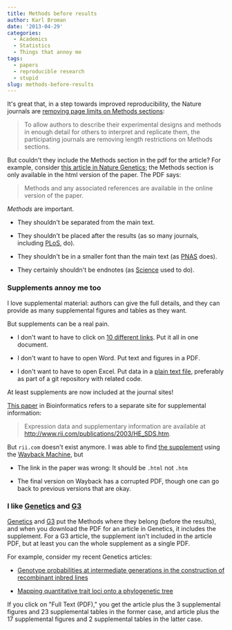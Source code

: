 ```yaml
---
title: Methods before results
author: Karl Broman
date: '2013-04-29'
categories:
  - Academics
  - Statistics
  - Things that annoy me
tags:
  - papers
  - reproducible research
  - stupid
slug: methods-before-results
---
```


It's great that, in a step towards improved reproducibility, the Nature journals are [removing page limits on Methods sections](http://www.nature.com/ng/journal/v45/n5/full/ng.2621.html):

> To allow authors to describe their experimental designs and methods in enough detail for others to interpret and replicate them, the participating journals are removing length restrictions on Methods sections.

But couldn't they include the Methods section in the pdf for the article?  For example, consider [this article in Nature Genetics](http://www.nature.com/ng/journal/v45/n5/full/ng.2591.html); the Methods section is only available in the html version of the paper. The PDF says:

> Methods and any associated references are available in the online version of the paper.

_Methods_ are important.

  * They shouldn't be separated from the main text.

  * They shouldn't be placed after the results (as so many journals, including [PLoS](http://www.plosbiology.org), do).

  * They shouldn't be in a smaller font than the main text (as [PNAS](http://www.pnas.org) does).

  * They certainly shouldn't be endnotes (as [Science](http://www.sciencemag.org/content/276/5316/1268.long) used to do).

### Supplements annoy me too

I love supplemental material: authors can give the full details, and they can provide as many supplemental figures and tables as they want.

But supplements can be a real pain.

  * I don't want to have to click on [10 different links](http://www.plosgenetics.org/article/info%3Adoi%2F10.1371%2Fjournal.pgen.1003321#s5).  Put it all in one document.

  * I don't want to have to open Word.  Put text and figures in a PDF.

  * I don't want to have to open Excel.  Put data in a [plain text file](http://www.caitlinrivers.com/1/post/2013/04/send-me-your-data-pdf-is-fine-said-no-one-ever-how-to-share-your-data-effectively.html), preferably as part of a git repository with related code.

At least supplements are now included at the journal sites!

[This paper](http://bioinformatics.oxfordjournals.org/content/19/8/956.long) in Bioinformatics refers to a separate site for supplemental information:

> Expression data and supplementary information are available at
> <http://www.rii.com/publications/2003/HE_SDS.htm>.

But `rii.com` doesn't exist anymore.  I was able to find [the supplement](http://web.archive.org/web/20080719125540/http://www.rii.com/publications/2003/HE_SDS.html) using the [Wayback Machine](http://web.archive.org), but

  * The link in the paper was wrong: It should be `.html` not `.htm`

  * The final version on Wayback has a corrupted PDF, though one can go back to previous versions that are okay.

### I like [Genetics](http://www.genetics.org) and [G3](http://www.g3-journal.org)

[Genetics](http://www.genetics.org) and [G3](http://www.g3-journal.org) put the Methods where they belong (before the results), and when you download the PDF for an article in Genetics, it includes the supplement.  For a G3 article, the supplement isn't included in the article PDF, but at least you can the whole supplement as a single PDF.

For example, consider my recent Genetics articles:

  * [Genotype probabilities at intermediate generations in the construction of recombinant inbred lines](http://www.genetics.org/content/190/2/403.full)

  * [Mapping quantitative trait loci onto a phylogenetic tree](http://www.genetics.org/content/192/1/267.full)

If you click on "Full Text (PDF)," you get the article plus the 3 supplemental figures and 23 supplemental tables in the former case, and article plus the 17 supplemental figures and 2 supplemental tables in the latter case.
